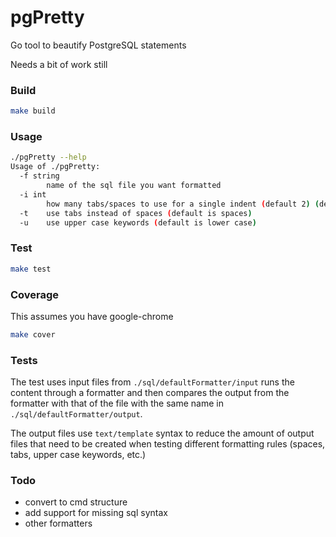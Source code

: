 # pgPretty
Go tool to beautify PostgreSQL statements

Needs a bit of work still


### Build
```bash
make build
```

### Usage
```bash
./pgPretty --help
Usage of ./pgPretty:
  -f string
        name of the sql file you want formatted
  -i int
        how many tabs/spaces to use for a single indent (default 2) (default 2)
  -t    use tabs instead of spaces (default is spaces)
  -u    use upper case keywords (default is lower case)
```

### Test
```bash
make test
```

### Coverage
This assumes you have google-chrome
```bash
make cover
```

### Tests
The test uses input files from `./sql/defaultFormatter/input` runs the content through a formatter and then compares the output from the formatter with that of the file with the same name in `./sql/defaultFormatter/output`.

The output files use `text/template` syntax to reduce the amount of output files that need to be created when testing different formatting rules (spaces, tabs, upper case keywords, etc.)

### Todo
* convert to cmd structure
* add support for missing sql syntax
* other formatters
